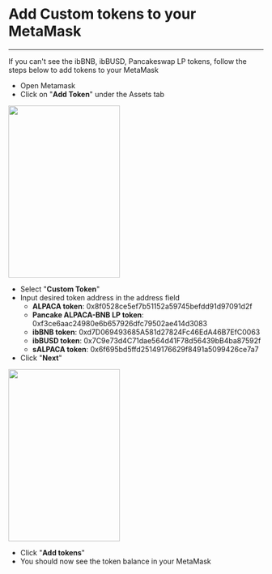 # Add Custom tokens to your MetaMask

***

If you can't see the ibBNB, ibBUSD, Pancakeswap LP tokens, follow the steps below to add tokens to your MetaMask

* Open Metamask
* Click on "**Add Token**" under the Assets tab

<img src="https://pic.imgdb.cn/item/60fa32035132923bf898c085.png" width="220" height="340" />

* Select "**Custom Token**"
* Input desired token address in the address field
  - **ALPACA token**: 0x8f0528ce5ef7b51152a59745befdd91d97091d2f
  - **Pancake ALPACA-BNB LP token**: 0xf3ce6aac24980e6b657926dfc79502ae414d3083
  - **ibBNB token**: 0xd7D069493685A581d27824Fc46EdA46B7EfC0063
  - **ibBUSD token**: 0x7C9e73d4C71dae564d41F78d56439bB4ba87592f
  - **sALPACA token**: 0x6f695bd5ffd25149176629f8491a5099426ce7a7
* Click "**Next**"

<img src="https://pic.imgdb.cn/item/60fa330d5132923bf89b4872.png" width="220" height="340" />

* Click "**Add tokens**"
* You should now see the token balance in your MetaMask